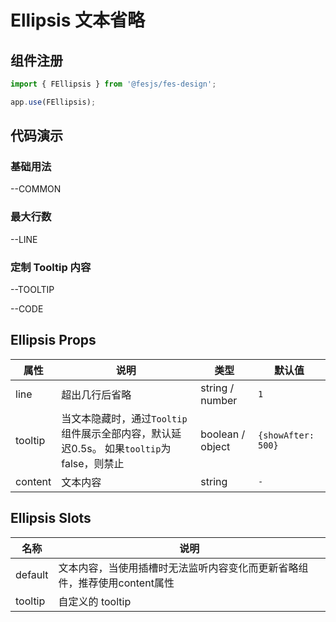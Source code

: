 # Ellipsis 文本省略

## 组件注册

```js
import { FEllipsis } from '@fesjs/fes-design';

app.use(FEllipsis);
```

## 代码演示

### 基础用法

--COMMON

### 最大行数

--LINE

### 定制 Tooltip 内容

--TOOLTIP

--CODE

<style scoped>
.wrapper {
    margin-top: 20px;
    border: 1px solid #eee;
    padding: 20px;
}
</style>

## Ellipsis Props

| 属性    | 说明                                                                       | 类型             | 默认值 |
| ------- | -------------------------------------------------------------------------- | ---------------- | ------ |
| line    | 超出几行后省略                                                            | string / number  | `1`    |
| tooltip | 当文本隐藏时，通过`Tooltip`组件展示全部内容，默认延迟0.5s。 如果`tooltip`为 false，则禁止 | boolean / object | `{showAfter: 500}` |
| content | 文本内容 | string | `-` |

## Ellipsis Slots

| 名称    | 说明             |
| ------- | ---------------- |
| default | 文本内容，当使用插槽时无法监听内容变化而更新省略组件，推荐使用content属性            |
| tooltip | 自定义的 tooltip |
